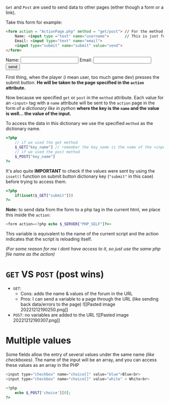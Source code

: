 `Get` and `Post` are used to send data to other pages (either though a form or a link).

Take this form for example:
```html
<form action = "ActionPage.php" method = "get/post"> // For the method only use either get or post
	Name: <input type ="text" name="username">       // This is just for example sake
	Email: <input type="text" name="email">
	<input type="submit" name="submit" value="send">
</form>
```
<form action = "ActionPage.php" method = "get/post">
	Name: <input type ="text" name="username">
	Email: <input type="text" name="email">
	<input type="submit" name="submit" value="send">
</form>

First thing, when the player (i mean user, too much game dev) presses the submit button. **He will be taken to the page specified in the `action` attribute.**

Now because we specified `get` or `post` in the `method` attribute. Each value for an `<input>` tag with a `name` attribute will be sent to the `action` page in the form of a _dictionary like in python_ **where the key is the `name` and the value is well... the value of the input.** 

To access the data in this dictionary we use the specified `method` as the dictionary name.
```php
<?php
	// if we used the get method
	$_GET["key_name"] // remember the key_name is the name of the <input> tag
	// if we used the post method
	$_POST["key_name"]
?>
```

It's also quite **IMPORTANT** to check if the values were sent by using the `isset()` function on submit button dictionary key (`"submit"` in this case) before trying to access them.
```php
<?php
	if(isset($_GET["submit"]))
?>
```

**_Note:_** to send data from the form to a php tag in the current html, we place this inside the `action`:
```php
<form action=<?php echo $_SERVER["PHP_SELF"]?>>
```
This variable is equivalent to the name of the current script and the action indicates that the script is reloading itself.

_(For some reason for me i dont have access to it, so just use the same php file name as the action)_

# `GET` VS `POST` (post wins)
- `GET`:
	- Cons: adds the name & values of the forum in the URL
	- Pros: I can send a variable to a page through the URL (like sending back data/errors to the page)
	![[Pasted image 20221212190250.png]]
- `POST`: no variables are added to the URL 
	![[Pasted image 20221212190307.png]]

# Multiple values
Some fields allow the entry of several values under the same name _(like checkboxes)_. The name of the input will be an array, and you can access these values as an array in the PHP
```php
<input type="checkbox" name="choice[]" value="blue">Blue<br>
<input type="checkbox" name="choice[]" value="white" > White<br>

<?php
	echo $_POST['choice'][0];
?>
```